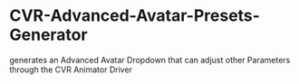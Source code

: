 # CVR-Advanced-Avatar-Presets-Generator
generates an Advanced Avatar Dropdown that can adjust other Parameters through the CVR Animator Driver
